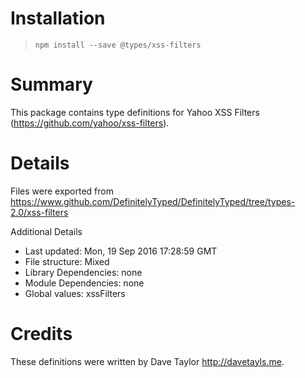 # Installation
> `npm install --save @types/xss-filters`

# Summary
This package contains type definitions for Yahoo XSS Filters (https://github.com/yahoo/xss-filters).

# Details
Files were exported from https://www.github.com/DefinitelyTyped/DefinitelyTyped/tree/types-2.0/xss-filters

Additional Details
 * Last updated: Mon, 19 Sep 2016 17:28:59 GMT
 * File structure: Mixed
 * Library Dependencies: none
 * Module Dependencies: none
 * Global values: xssFilters

# Credits
These definitions were written by Dave Taylor <http://davetayls.me>.
